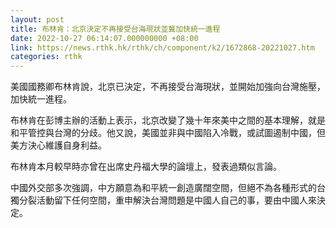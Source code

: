 ```yaml
---
layout: post
title: 布林肯：北京決定不再接受台海現狀並冀加快統一進程
date: 2022-10-27 06:14:07.000000000 +08:00
link: https://news.rthk.hk/rthk/ch/component/k2/1672868-20221027.htm
categories: rthk
---
```


美國國務卿布林肯說，北京已決定，不再接受台海現狀，並開始加強向台灣施壓，加快統一進程。

布林肯在彭博主辦的活動上表示，北京改變了幾十年來美中之間的基本理解，就是和平管控與台灣的分歧。他又說，美國並非與中國陷入冷戰，或試圖遏制中國，但美方決心維護自身利益。

布林肯本月較早時亦曾在出席史丹福大學的論壇上，發表過類似言論。

中國外交部多次強調，中方願意為和平統一創造廣闊空間，但絕不為各種形式的台獨分裂活動留下任何空間，重申解決台灣問題是中國人自己的事，要由中國人來決定。
